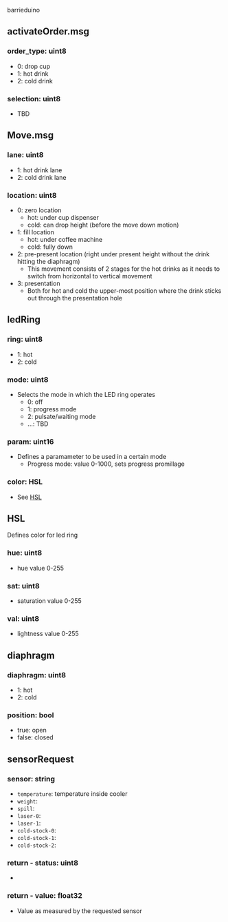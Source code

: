 barrieduino

## activateOrder.msg
### order_type: uint8
- 0: drop cup
- 1: hot drink
- 2: cold drink

### selection: uint8
- TBD

## Move.msg
### lane: uint8
- 1: hot drink lane
- 2: cold drink lane

### location: uint8
* 0: zero location
  * hot: under cup dispenser
  * cold: can drop height (before the move down motion)
* 1: fill location
  * hot: under coffee machine
  * cold: fully down
* 2: pre-present location (right under present height without the drink hitting the diaphragm)
  * This movement consists of 2 stages for the hot drinks as it needs to switch from horizontal to vertical movement
* 3: presentation
  * Both for hot and cold the upper-most position where the drink sticks out through the presentation hole

## ledRing
### ring: uint8
* 1: hot
* 2: cold
### mode: uint8
* Selects the mode in which the LED ring operates
  * 0: off
  * 1: progress mode
  * 2: pulsate/waiting mode
  * ...: TBD
### param: uint16
* Defines a paramameter to be used in a certain mode
  * Progress mode: value 0-1000, sets progress promillage
### color: HSL
* See [HSL](#HSL)

## HSL
Defines color for led ring
### hue: uint8
* hue value 0-255
### sat: uint8
* saturation value 0-255
### val: uint8
* lightness value 0-255

## diaphragm
### diaphragm: uint8
* 1: hot
* 2: cold
### position: bool
* true: open
* false: closed

## sensorRequest
### sensor: string
* `temperature`: temperature inside cooler
* `weight`:
* `spill`:
* `laser-0`:
* `laser-1`:
* `cold-stock-0`:
* `cold-stock-1`:
* `cold-stock-2`:
### return - status: uint8
*
### return - value: float32
* Value as measured by the requested sensor
